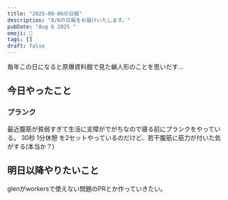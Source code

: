 ```yaml
---
title: "2025-08-06の日報"
description: "8/6の日報をお届けいたします。"
pubDate: "Aug 6 2025 "
emoji: 🦊
tags: []
draft: false
---
```


毎年この日になると原爆資料館で見た蝋人形のことを思いだす...

## 今日やったこと

### プランク

最近腹筋が貧弱すぎて生活に支障がでがちなので寝る前にプランクをやっている。 30秒
1分休憩 を2セットやっているのだけど、若干腹筋に筋力が付いた気がする(本当か？)

## 明日以降やりたいこと

glenがworkersで使えない問題のPRとか作っていきたい。
